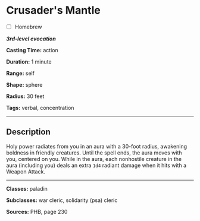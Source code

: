 # Crusader's Mantle

- [ ] Homebrew

***3rd-level evocation***

**Casting Time:** action

**Duration:** 1 minute

**Range:** self

**Shape:** sphere

**Radius:** 30 feet

**Tags:** verbal, concentration

---

## Description
Holy power radiates from you in an aura with a 30-foot radius, awakening boldness in friendly creatures.
Until the spell ends, the aura moves with you, centered on you.
While in the aura, each nonhostile creature in the aura (including you) deals an extra `1d4` radiant damage when it hits with a Weapon Attack.

---

**Classes:** paladin

**Subclasses:** war cleric, solidarity (psa) cleric

**Sources:** PHB, page 230
